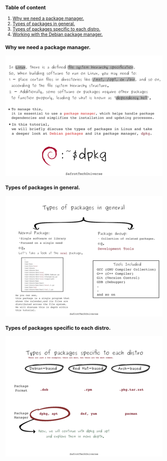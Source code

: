 ### Table of content

1. [Why we need a package manager.](#desc0)
2. [Types of packages in general.](#desc1)
3. [Types of packages specific to each distro.](#desc2)
4. [Working with the Debian package manager.](#desc3)

<a name="desc0"></a>
### Why we need a package manager.
<img alt="meme.png" src="assets/1-intro.png" />


<a name="desc1"></a>
### Types of packages in general.
<img alt="meme.png" src="assets/2-Types-G.png" />

<a name="desc1"></a>
### Types of packages specific to each distro.
<img alt="meme.png" src="assets/3-Types-S.png" />
